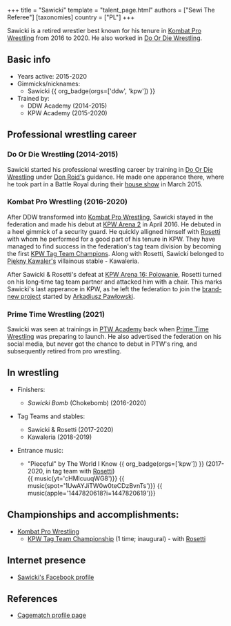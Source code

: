 +++
title = "Sawicki"
template = "talent_page.html"
authors = ["Sewi The Referee"]
[taxonomies]
country = ["PL"]
+++

Sawicki is a retired wrestler best known for his tenure in [Kombat Pro Wrestling](@/o/kpw.md) from 2016 to 2020. He also worked in [Do Or Die Wrestling](@/o/ddw.md).

## Basic info 

* Years active: 2015-2020
* Gimmicks/nicknames:
  - Sawicki {{ org_badge(orgs=['ddw', 'kpw']) }}
* Trained by:
  - DDW Academy (2014-2015)
  - KPW Academy (2015-2020)
 
## Professional wrestling career

### Do Or Die Wrestling (2014-2015)

Sawicki started his professional wrestling career by training in [Do Or Die Wrestling](@/o/ddw.md) under [Don Roid's](@/w/don-roid.md) guidance. He made one apperance there, where he took part in a Battle Royal during their [house show](@/e/ddw/2015-03-14-ddw-house-show-1.md) in March 2015. 

### Kombat Pro Wrestling (2016-2020)

After DDW transformed into [Kombat Pro Wrestling](@/o/kpw.md), Sawicki stayed in the federation and made his debut at [KPW Arena 2](@/e/kpw/2016-04-30-kpw-arena-2.md) in April 2016. He debuted in a heel gimmick of a security guard. He quickly alligned himself with [Rosetti](@/w/rosetti.md) with whom he performed for a good part of his tenure in KPW. They have managed to find success in the federation's tag team division by becoming the first [KPW Tag Team Champions](@/c/kpw-tag-team-championship.md). Along with Rosetti, Sawicki belonged to [Piękny Kawaler's](@/w/piekny-kawaler.md) villainous stable - Kawaleria.

After Sawicki & Rosetti's defeat at [KPW Arena 16: Polowanie](@/e/kpw/2020-02-01-kpw-arena-16-polowanie.md), Rosetti turned on his long-time tag team partner and attacked him with a chair. This marks Sawicki's last apperance in KPW, as he left the federation to join the [brand-new project](@/o/ptw.md) started by [Arkadiusz Pawłowski](@/w/pan-pawlowski.md).

### Prime Time Wrestling (2021)

Sawicki was seen at trainings in [PTW Academy](@/o/ptw-academy.md) back when [Prime Time Wrestling](@/o/ptw.md) was preparing to launch. He also advertised the federation on his social media, but never got the chance to debut in PTW's ring, and subsequently retired from pro wrestling.

## In wrestling

* Finishers:
  - _Sawicki Bomb_ (Chokebomb) (2016-2020)

* Tag Teams and stables:
  - Sawicki & Rosetti (2017-2020)
  - Kawaleria (2018-2019)
 
* Entrance music:
  - "Pieceful" by The World I Know
 {{ org_badge(orgs=['kpw']) }} (2017-2020, in tag team with [Rosetti](@/w/rosetti.md)) <br>
 {{ music(yt='cHMlcuuqWG8')}}
 {{ music(spot='1UwAYJiTW0w0teCDzBvnTs')}}
 {{ music(apple='1447820618?i=1447820619')}}

## Championships and accomplishments:

* [Kombat Pro Wrestling](@/o/kpw.md)
  - [KPW Tag Team Championship](@/c/kpw-tag-team-championship.md) (1 time; inaugural) - with [Rosetti](@/w/rosetti.md)

## Internet presence

* [Sawicki's Facebook profile](https://www.facebook.com/Sawicki-483062538551718/)

## References

* [Cagematch profile page](https://www.cagematch.net/?id=2&nr=19711)
